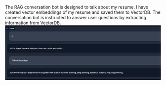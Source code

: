 The RAG conversation bot is designed to talk about my resume. I have created vector embeddings of my resume and saved them to VectorDB. The conversation bot is instructed to answer user questions by extracting information from VectorDB.
<br>
![Demo Image](test.png)

